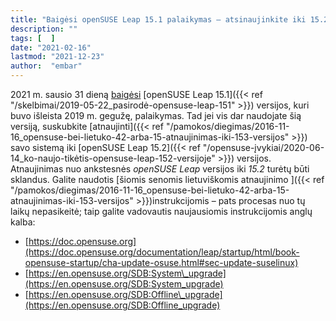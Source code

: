 ```yaml
---
title: "Baigėsi openSUSE Leap 15.1 palaikymas – atsinaujinkite iki 15.2"
description: ""
tags: [  ]
date: "2021-02-16"
lastmod: "2021-12-23"
author:  "embar"
---
```

2021 m. sausio 31 dieną [baigėsi](https://lists.opensuse.org/archives/list/security-announce@lists.opensuse.org/thread/WTRFFZBITYZ7AJP45W3EUMP3ODMX4BV7/) [openSUSE Leap 15.1]({{< ref "/skelbimai/2019-05-22_pasirodė-opensuse-leap-151" >}}) versijos, kuri buvo išleista 2019 m. gegužę, palaikymas. Tad jei vis dar naudojate šią versiją, suskubkite [atnaujinti]({{< ref "/pamokos/diegimas/2016-11-16_opensuse-bei-lietuko-42-arba-15-atnaujinimas-iki-153-versijos" >}}) savo sistemą iki [openSUSE Leap 15.2]({{< ref "/opensuse-įvykiai/2020-06-14_ko-naujo-tikėtis-opensuse-leap-152-versijoje" >}}) versijos. Atnaujinimas nuo ankstesnės _openSUSE Leap_ versijos iki _15.2_ turėtų būti sklandus. Galite naudotis [šiomis senomis lietuviškomis atnaujinimo ]({{< ref "/pamokos/diegimas/2016-11-16_opensuse-bei-lietuko-42-arba-15-atnaujinimas-iki-153-versijos" >}})instrukcijomis – pats procesas nuo tų laikų nepasikeitė; taip galite vadovautis naujausiomis instrukcijomis anglų kalba:

*   [https://doc.opensuse.org](https://doc.opensuse.org/documentation/leap/startup/html/book-opensuse-startup/cha-update-osuse.html#sec-update-suselinux)
*   [https://en.opensuse.org/SDB:System\_upgrade](https://en.opensuse.org/SDB:System_upgrade)
*   [https://en.opensuse.org/SDB:Offline\_upgrade](https://en.opensuse.org/SDB:Offline_upgrade)
